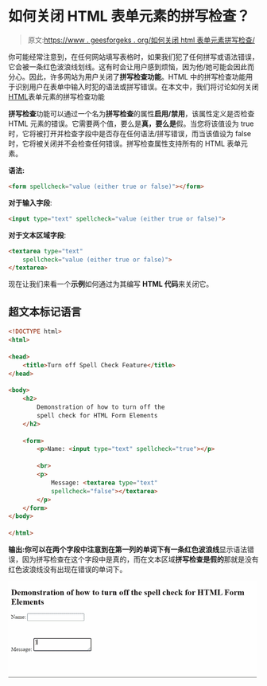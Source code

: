 # 如何关闭 HTML 表单元素的拼写检查？

> 原文:[https://www . geesforgeks . org/如何关闭 html 表单元素拼写检查/](https://www.geeksforgeeks.org/how-to-turn-off-spell-checking-for-html-form-elements/)

你可能经常注意到，在任何网站填写表格时，如果我们犯了任何拼写或语法错误，它会被一条红色波浪线划线。这有时会让用户感到烦恼，因为他/她可能会因此而分心。因此，许多网站为用户关闭了**拼写检查功能**。HTML 中的拼写检查功能用于识别用户在表单中输入时犯的语法或拼写错误。在本文中，我们将讨论如何关闭[HTML](https://www.geeksforgeeks.org/html-tutorials/)表单元素的拼写检查功能

**拼写检查**功能可以通过一个名为**拼写检查**的属性**启用/禁用**，该属性定义是否检查 HTML 元素的错误。它需要两个值，要么是**真，要么是**假。当您将该值设为 true 时，它将被打开并检查字段中是否存在任何语法/拼写错误，而当该值设为 false 时，它将被关闭并不会检查任何错误。拼写检查属性支持所有的 HTML 表单元素。

**语法:**

```html
<form spellcheck="value (either true or false)"></form>
```

**对于输入字段**:

```html
<input type="text" spellcheck="value (either true or false)">
```

**对于文本区域字段**:

```html
<textarea type="text" 
    spellcheck="value (either true or false)">
</textarea>
```

现在让我们来看一个**示例**如何通过为其编写 **HTML 代码**来关闭它。

## 超文本标记语言

```html
<!DOCTYPE html>
<html>

<head>
    <title>Turn off Spell Check Feature</title>
</head>

<body>
    <h2>
        Demonstration of how to turn off the 
        spell check for HTML Form Elements
    </h2>

    <form>
        <p>Name: <input type="text" spellcheck="true"></p>

        <br>
        <p>
            Message: <textarea type="text" 
            spellcheck="false"></textarea>
        </p>
    </form>
</body>

</html>
```

**输出:**你可以在两个字段中注意到在第一列的单词下有一条**红色波浪线**显示语法错误，因为拼写检查在这个字段中是真的，而在文本区域**拼写检查是假的**那就是没有红色波浪线没有出现在错误的单词下。

![](img/211e80ed16c7e9199e96c59d19ab209a.png)